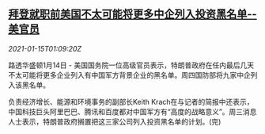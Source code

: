 <!--1610673796000-->
[拜登就职前美国不太可能将更多中企列入投资黑名单--美官员](https://cn.reuters.com/article/us-chinese-firms-blacklist-0115-idCNKBS29K02Y)
------

<div><i>2021-01-15T01:09:20Z</i></div><p>路透华盛顿1月14日 - 美国国务院一位高级官员表示，特朗普政府在任内最后几天不太可能将更多企业列入有中国军方背景企业的黑名单。周四国防部将九家中企列入该黑名单。</p><p>负责经济增长、能源和环境事务的副部长Keith Krach在与记者的简报中还表示，中国科技巨头阿里巴巴、腾讯和百度都对中国军方有“高度的战略意义”。周三消息人士表示，特朗普政府搁置把这三家公司列入投资黑名单的计划。(完)</p>
